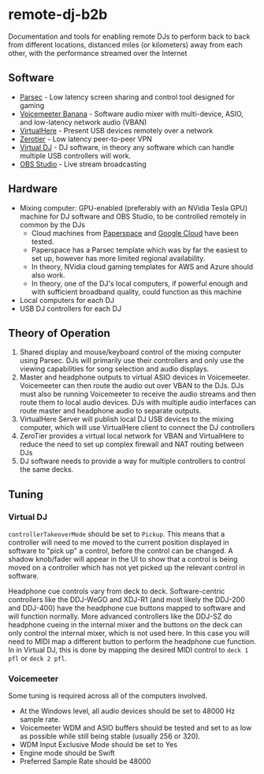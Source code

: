 # remote-dj-b2b

Documentation and tools for enabling remote DJs to perform back to back from different locations, distanced miles (or kilometers) away from each other, with the performance streamed over the Internet

## Software

* [Parsec](https://parsecgaming.com/) - Low latency screen sharing and control tool designed for gaming
* [Voicemeeter Banana](https://vb-audio.com/Voicemeeter/banana.htm) - Software audio mixer with multi-device, ASIO, and low-latency network audio (VBAN)
* [VirtualHere](https://www.virtualhere.com/) - Present USB devices remotely over a network
* [Zerotier](https://www.zerotier.com/) - Low latency peer-to-peer VPN
* [Virtual DJ](https://www.virtualdj.com/) - DJ software, in theory any software which can handle multiple USB controllers will work.
* [OBS Studio](https://obsproject.com/) - Live stream broadcasting

## Hardware

* Mixing computer: GPU-enabled (preferably with an NVidia Tesla GPU) machine for DJ software and OBS Studio, to be controlled remotely in common by the DJs
  * Cloud machines from [Paperspace](https://www.paperspace.com/) and [Google Cloud](https://console.cloud.google.com/marketplace/product/nvidia/nvidia-gaming-windows-server-2019) have been tested.
  * Paperspace has a Parsec template which was by far the easiest to set up, however has more limited regional availability.
  * In theory, NVidia cloud gaming templates for AWS and Azure should also work.
  * In theory, one of the DJ's local computers, if powerful enough and with sufficient broadband quality, could function as this machine
* Local computers for each DJ
* USB DJ controllers for each DJ

## Theory of Operation

1. Shared display and mouse/keyboard control of the mixing computer using Parsec. DJs will primarily use their controllers and only use the viewing capabilities for song selection and audio displays.
1. Master and headphone outputs to virtual ASIO devices in Voicemeeter. Voicemeeter can then route the audio out over VBAN to the DJs. DJs must also be running Voicemeeter to receive the audio streams and then route them to local audio devices. DJs with multiple audio interfaces can route master and headphone audio to separate outputs.
1. VirtualHere Server will publish local DJ USB devices to the mixing computer, which will use VirtualHere client to connect the DJ controllers
1. ZeroTier provides a virtual local network for VBAN and VirtualHere to reduce the need to set up complex firewall and NAT routing between DJs
1. DJ software needs to provide a way for multiple controllers to control the same decks.

## Tuning

### Virtual DJ

`controllerTakeoverMode` should be set to `Pickup`. This means that a controller will need to me moved to the current position displayed in software to "pick up" a control, before the control can be changed. A shadow knob/fader will appear in the UI to show that a control is being moved on a controller which has not yet picked up the relevant control in software.

Headphone cue controls vary from deck to deck. Software-centric controllers like the DDJ-WeGO and XDJ-R1 (and most likely the DDJ-200 and DDJ-400) have the headphone cue buttons mapped to software and will function normally. More advanced controllers like the DDJ-SZ do headphone cueing in the internal mixer and the buttons on the deck can only control the internal mixer, which is not used here. In this case you will need to MIDI map a different button to perform the headphone cue function. In in Virtual DJ, this is done by mapping the desired MIDI control to `deck 1 pfl` or `deck 2 pfl`.

### Voicemeeter

Some tuning is required across all of the computers involved.
* At the Windows level, all audio devices should be set to 48000 Hz sample rate.
* Voicemeeter WDM and ASIO buffers should be tested and set to as low as possible while still being stable (usually 256 or 320). 
* WDM Input Exclusive Mode should be set to Yes
* Engine mode should be Swift
* Preferred Sample Rate should be 48000
